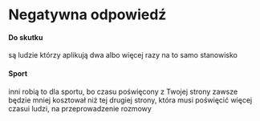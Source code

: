 # Negatywna odpowiedź

#### Do skutku
są ludzie którzy aplikują dwa albo  więcej razy na to samo stanowisko 

#### Sport
inni robią to dla sportu, bo czasu poświęcony z Twojej strony zawsze będzie mniej kosztował
niż tej drugiej strony, która musi poświęcić więcej czasui ludzi, na przeprowadzenie rozmowy
 
